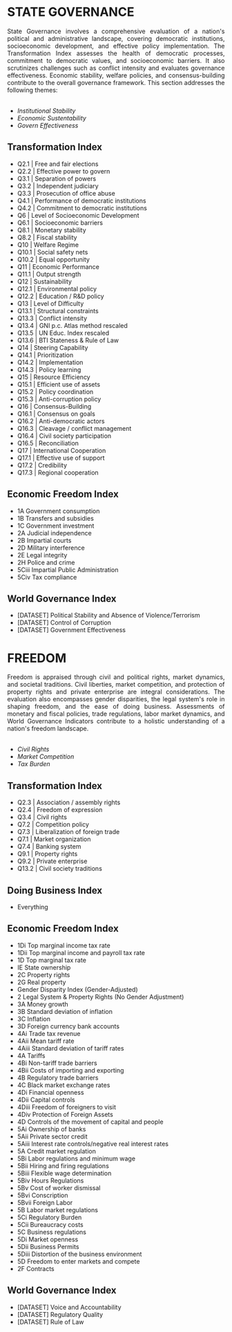 # **STATE GOVERNANCE**

<div style="text-align: justify">State Governance involves a comprehensive evaluation of a nation's political and administrative landscape, covering democratic institutions, socioeconomic development, and effective policy implementation. The Transformation Index assesses the health of democratic processes, commitment to democratic values, and socioeconomic barriers. It also scrutinizes challenges such as conflict intensity and evaluates governance effectiveness. Economic stability, welfare policies, and consensus-building contribute to the overall governance framework. This section addresses the following themes:</div><br>

<ul>
<li><em>Institutional Stability</em></li>
<li><em>Economic Sustentability</em></li>
<li><em>Govern Effectiveness</em></li>
</ul>

## Transformation Index

- Q2.1 | Free and fair elections
- Q2.2 | Effective power to govern
- Q3.1 | Separation of powers
- Q3.2 | Independent judiciary
- Q3.3 | Prosecution of office abuse
- Q4.1 | Performance of democratic institutions
- Q4.2 | Commitment to democratic institutions
- Q6 | Level of Socioeconomic Development
- Q6.1 | Socioeconomic barriers
- Q8.1 | Monetary stability
- Q8.2 | Fiscal stability
- Q10 | Welfare Regime
- Q10.1 | Social safety nets
- Q10.2 | Equal opportunity
- Q11 | Economic Performance
- Q11.1 | Output strength
- Q12 | Sustainability
- Q12.1 | Environmental policy
- Q12.2 | Education / R&D policy
- Q13 | Level of Difficulty
- Q13.1 | Structural constraints
- Q13.3 | Conflict intensity
- Q13.4 | GNI p.c. Atlas method rescaled
- Q13.5 | UN Educ. Index rescaled
- Q13.6 | BTI Stateness & Rule of Law
- Q14 | Steering Capability
- Q14.1 | Prioritization
- Q14.2 | Implementation
- Q14.3 | Policy learning
- Q15 | Resource Efficiency
- Q15.1 | Efficient use of assets
- Q15.2 | Policy coordination
- Q15.3 | Anti-corruption policy
- Q16 | Consensus-Building
- Q16.1 | Consensus on goals
- Q16.2 | Anti-democratic actors
- Q16.3 | Cleavage / conflict management
- Q16.4 | Civil society participation
- Q16.5 | Reconciliation
- Q17 | International Cooperation
- Q17.1 | Effective use of support
- Q17.2 | Credibility
- Q17.3 | Regional cooperation

## Economic Freedom Index

- 1A Government consumption
- 1B Transfers and subsidies
- 1C Government investment
- 2A Judicial independence
- 2B Impartial courts
- 2D Military interference
- 2E Legal integrity
- 2H Police and crime
- 5Ciii Impartial Public Administration
- 5Civ Tax compliance

## World Governance Index

- [DATASET] Political Stability and Absence of Violence/Terrorism
- [DATASET] Control of Corruption
- [DATASET] Government Effectiveness

# **FREEDOM**

<div style="text-align: justify">Freedom is appraised through civil and political rights, market dynamics, and societal traditions. Civil liberties, market competition, and protection of property rights and private enterprise are integral considerations. The evaluation also encompasses gender disparities, the legal system's role in shaping freedom, and the ease of doing business. Assessments of monetary and fiscal policies, trade regulations, labor market dynamics, and World Governance Indicators contribute to a holistic understanding of a nation's freedom landscape.</div><br>

<ul>
<li><em>Civil Rights</em></li>
<li><em>Market Competition</em></li>
<li><em>Tax Burden</em></li>
</ul>

## Transformation Index

- Q2.3 | Association / assembly rights
- Q2.4 | Freedom of expression	  
- Q3.4 | Civil rights	  
- Q7.2 | Competition policy
- Q7.3 | Liberalization of foreign trade
- Q7.1 | Market organization
- Q7.4 | Banking system
- Q9.1 | Property rights
- Q9.2 | Private enterprise
- Q13.2 | Civil society traditions


## Doing Business Index

- Everything

## Economic Freedom Index

- 1Di Top marginal income tax rate
- 1Dii Top marginal income and payroll tax rate
- 1D Top marginal tax rate
- IE State ownership
- 2C Property rights
- 2G Real property
- Gender Disparity Index (Gender-Adjusted)
- 2 Legal System & Property Rights (No Gender Adjustment)
- 3A Money growth
- 3B Standard deviation of inflation
- 3C Inflation
- 3D Foreign currency bank accounts
- 4Ai Trade tax revenue
- 4Aii Mean tariff rate
- 4Aiii Standard deviation of tariff rates
- 4A Tariffs
- 4Bi Non-tariff trade barriers
- 4Bii Costs of importing and exporting
- 4B Regulatory trade barriers
- 4C Black market exchange rates
- 4Di Financial openness
- 4Dii Capital controls
- 4Diii Freedom of foreigners to visit
- 4Div Protection of Foreign Assets
- 4D Controls of the movement of capital and people
- 5Ai Ownership of banks
- 5Aii Private sector credit
- 5Aiii Interest rate controls/negative real interest rates
- 5A Credit market regulation
- 5Bi Labor regulations and minimum wage
- 5Bii Hiring and firing regulations
- 5Biii Flexible wage determination
- 5Biv Hours Regulations
- 5Bv Cost of worker dismissal
- 5Bvi Conscription
- 5Bvii Foreign Labor
- 5B Labor market regulations
- 5Ci Regulatory Burden
- 5Cii Bureaucracy costs
- 5C Business regulations
- 5Di Market openness
- 5Dii Business Permits
- 5Diii Distortion of the business environment
- 5D Freedom to enter markets and compete
- 2F Contracts

## World Governance Index

- [DATASET] Voice and Accountability
- [DATASET] Regulatory Quality
- [DATASET] Rule of Law